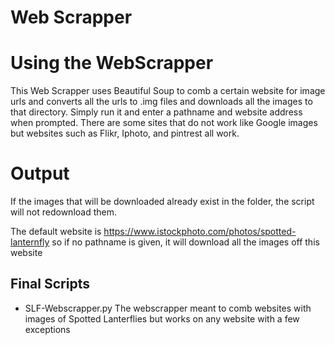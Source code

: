 # Web Scrapper 

# Using the WebScrapper 
This Web Scrapper uses Beautiful Soup to comb a certain website for image urls and converts all the urls to .img files and
downloads all the images to that directory. Simply run it and enter a pathname and website address when prompted. There are some sites that do not work like 
Google images but websites such as Flikr, Iphoto, and pintrest all work.

# Output
If the images that will be downloaded already exist in the folder, the script will not redownload them.

The default website is https://www.istockphoto.com/photos/spotted-lanternfly so if no pathname is given, it will download all the images off this website

## Final Scripts
- SLF-Webscrapper.py 
  The webscrapper meant to comb websites with images of Spotted Lanterflies but works on any website with a few exceptions
